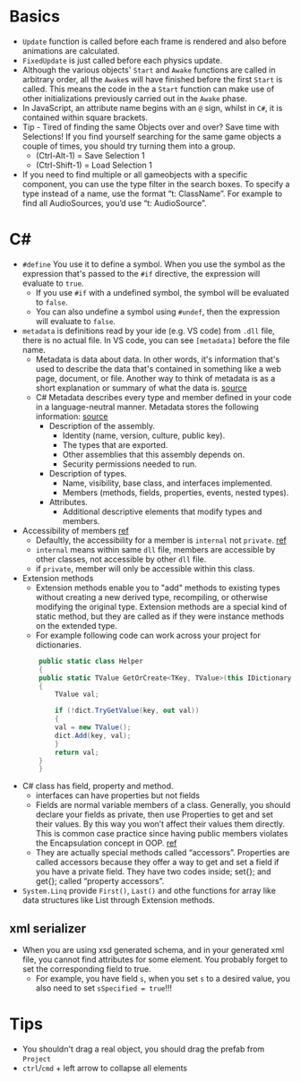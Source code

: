 # Basics
- `Update` function is called before each frame is rendered and also before animations are calculated.
- `FixedUpdate` is just called before each physics update.
- Although the various objects' `Start` and `Awake` functions are called in arbitrary order, all the `Awake`s will have finished before the first `Start` is called. This means the code in the a `Start` function can make use of other initializations previously carried out in the `Awake` phase.
- In JavaScript, an attribute name begins with an `@` sign, whilst in `C#`, it is contained within square brackets.
- Tip - Tired of finding the same Objects over and over? Save time with Selections! If you find yourself searching for the same game objects a couple of times, you should try turning them into a group. 
	- (Ctrl-Alt-1) = Save Selection 1 
	- (Ctrl-Shift-1) = Load Selection 1
- If you need to find multiple or all gameobjects with a specific component, you can use the type filter in the search boxes. To specify a type instead of a name, use the format “t: ClassName”. For example to find all AudioSources, you’d use “t: AudioSource”.

# C#
- `#define` You use it to define a symbol. When you use the symbol as the expression that's passed to the `#if` directive, the expression will evaluate to `true`. 
	- If you use `#if` with a undefined symbol, the symbol will be evaluated to `false`.
	- You can also undefine a symbol using `#undef`, then the expression will evaluate to `false`.
- `metadata` is definitions read by your ide (e.g. VS code) from `.dll` file, there is no actual file. In VS code, you can see `[metadata]` before the file name. 
	- Metadata is data about data. In other words, it's information that's used to describe the data that's contained in something like a web page, document, or file. Another way to think of metadata is as a short explanation or summary of what the data is. [source](https://www.lifewire.com/metadata-definition-and-examples-1019177)
	- C# Metadata describes every type and member defined in your code in a language-neutral manner. Metadata stores the following information: [source](https://docs.microsoft.com/en-us/dotnet/standard/metadata-and-self-describing-components)
		- Description of the assembly.
			- Identity (name, version, culture, public key).
			- The types that are exported.
			- Other assemblies that this assembly depends on.
			- Security permissions needed to run.
		- Description of types.
			- Name, visibility, base class, and interfaces implemented.
			- Members (methods, fields, properties, events, nested types).
		- Attributes.
			- Additional descriptive elements that modify types and members.
- Accessibility of members [ref](https://docs.microsoft.com/en-us/dotnet/csharp/language-reference/keywords/accessibility-levels)
	- Defaultly, the accessibility for a member is `internal` not `private`. [ref](https://stackoverflow.com/questions/8479214/any-reason-to-write-the-private-keyword-in-c)
	- `internal` means within same `dll` file, members are accessible by other classes, not accessible by other `dll` file.
	- if `private`, member will only be accessible within this class.
- Extension methods
	- Extension methods enable you to "add" methods to existing types without creating a new derived type, recompiling, or otherwise modifying the original type. Extension methods are a special kind of static method, but they are called as if they were instance methods on the extended type.
	- For example following code can work across your project for dictionaries.
	```c#
	    public static class Helper
	    {
		public static TValue GetOrCreate<TKey, TValue>(this IDictionary<TKey, TValue> dict, TKey key) where TValue : new()
		{
		    TValue val;

		    if (!dict.TryGetValue(key, out val))
		    {
			val = new TValue();
			dict.Add(key, val);
		    }
		    return val;
		}
	    }
	```
- C# class has field, property and method. 
	- interfaces can have properties but not fields
	- Fields are normal variable members of a class. Generally, you should declare your fields as private, then use Properties to get and set their values. By this way you won’t affect their values them directly. This is common case practice since having public members violates the Encapsulation concept in OOP. [ref](https://medium.com/omarelgabrys-blog/properties-vs-fields-in-c-6cec86c59dc9)
	- They are actually special methods called “accessors”. Properties are called accessors because they offer a way to get and set a field if you have a private field. They have two codes inside; set{}; and get{}; called “property accessors”.
- `System.Linq` provide `First()`, `Last()` and othe functions for array like data structures like List through Extension methods.
## xml serializer
- When you are using xsd generated schema, and in your generated xml file, you cannot find attributes for some element. You probably forget to set the corresponding field to true.
	- For example, you have field `s`, when you set `s` to a desired value, you also need to set `sSpecified = true`!!!

# Tips
- You shouldn't drag a real object, you should drag the prefab from `Project`
- `ctrl`/`cmd` + left arrow to collapse all elements
